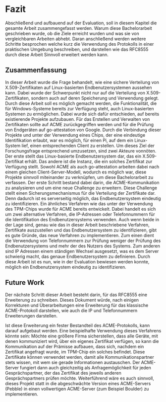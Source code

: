 # Fazit
Abschließend und aufbauend auf der Evaluation, soll in diesem Kapitel die gesamte Arbeit zusammengefasst werden. Warum diese Bachelorarbeit geschrieben wurde, ob die Ziele erreicht wurden und was sie von vergleichbaren Arbeiten abhebt. Daran anschließend werden weitere Schritte besprochen welche kurz die Verwendung des Protokolls in einer praktischen Umgebung beschreiben, und darstellen wie das RFC8555 durch diese Arbeit Sinnvoll erweitert werden kann.

## Zusammenfassung
In dieser Arbeit wurde die Frage behandelt, wie eine sichere Verteilung von X.509-Zertifikaten auf Linux-basierten Endbenutzersystemen aussehen kann. Dabei wurde der Schwerpunkt nicht nur auf die Verteilung von X.509-Zertifikaten, sondern auch auf deren Speicherung und Verwendung gelegt. Durch diese Arbeit soll es möglich gemacht werden, die Funktionalität, die für Windows-Systeme bereits zur Verfügung steht, auch Linux-basierten Systemen zu ermöglichen.
Dabei wurde sich dafür entschieden, auf bereits existierende Projekte aufzubauen. Für das Erstellen und Verwalten von Zertifikaten sollte auf ACME zurückgegriffen werden und für die Prüfung von Endgeräten auf go-attestation von Google. Durch die Verbindung dieser Projekte und unter der Verwendung eines Chips, der eine eindeutige Identifikation erlaubt, war es möglich, für einen Pi, auf dem ein Linux-System lief, einen entsprechenden Client zu erstellen.
Um dieses Ziel der Forschungsfrage entsprechend umzusetzen, sind zwei Akteure vonnöten. Der erste stellt das Linux-basierte Endbenutzersystem dar, das ein X.509-Zertifikat erhält. Das andere ist die Instanz, die ein solches Zertifikat zur Verfügung stellt. Sowohl ACME als auch go-attestation arbeiten dabei nach einem gleichen Client-Server-Modell, wodurch es möglich war, diese Projekte sinnvoll miteinander zu verknüpfen, um diese Bachelorarbeit zu verfassen. Der erste Schritt bestand dabei darin, die ACME-Kommunikation zu analysieren und um eine neue Challenge zu erweitern. Diese Challenge stellt einen Sicherungsmechanismus für die Verteilung der Zertifikate dar. Denn dadurch ist es serverseitig möglich, das Endbenutzersystem eindeutig zu identifizieren.
Ein ähnliches Verfahren wie das unter der Verwendung des TPM-Chips wurde für ACME bereits entwickelt. Dabei handelt es sich um zwei alternative Verfahren, die IP-Adressen oder Telefonnummern für die Identifikation des Endbenutzersystems verwenden. Auch wenn beide in der Lage sind, genau wie das in dieser Arbeit beschriebene Verfahren, Zertifikate auszustellen und das Endbenutzersystem zu identifizieren, gibt es gute Gründe, das neue Verfahren zu implementieren. Zum einen dient die Verwendung von Telefonnummern zur Prüfung weniger der Prüfung des Endbenutzersystems und mehr der des Nutzers des Systems. Zum anderen sind IP Adressen einem ständigen Wechsel ausgesetzt, was es dem Server schwierig macht, das genaue Endbenutzersystem zu definieren.
Durch diese Arbeit ist es nun, wie in der Evaluation bewiesen werden konnte, möglich ein Endbenutzersystem eindeutig zu identifizieren.

## Future Work
Der nächste Schritt dieser Arbeit besteht darin, für das RFC8555 eine Erweiterung zu schreiben. Dieses Dokument würde, nach einigen Korrekturen und Überarbeitungen eine Erweiterung für das klassische ACME-Protokoll darstellen, wie auch die IP und Telefonnummern Erweiterungen darstellen.

Ist diese Erweiterung ein fester Bestandteil des ACME-Protokolls, kann darauf aufgebaut werden. Eine beispielhafte Verwendung dieses Verfahrens könnte sein: Möchte eine größere Firma sicherstellen, dass alle Geräte, mit denen kommuniziert wird, über ein eigenes Zertifikat verfügen, so kann die Kommunikation auf der Prämisse aufbauen, dass sich, nachdem ein Zertifikat angefragt wurde, im TPM-Chip ein solches befindet. Diese Zertifikate können verwendet werden, damit alle Kommunikationspartner stets wissen, mit wem sie gerade Informationen austauschen. Der ACME-Server fungiert dann auch gleichzeitig als Anfragemöglichkeit für jeden Gesprächspartner, der das Zertifikat des jeweils anderen Gesprächspartners prüfen möchte.
Weiterführend wäre es auch sinnvoll, dieses Projekt statt in die abgeschwächte Version eines ACME-Servers (Pebble) in einen vollwertigen ACME-Server (zum Beispiel Boulder) zu implementieren.
